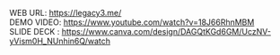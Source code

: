 WEB URL: https://legacy3.me/
<br>
DEMO VIDEO: https://www.youtube.com/watch?v=18J66RhnMBM
<br>
SLIDE DECK : https://www.canva.com/design/DAGQtKGd6GM/UczNV-yVism0H_NUnhin6Q/watch